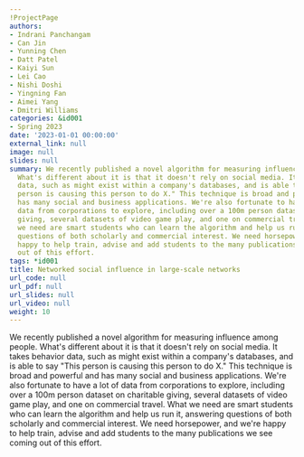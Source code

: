 ```yaml
---
!ProjectPage
authors:
- Indrani Panchangam
- Can Jin
- Yunning Chen
- Datt Patel
- Kaiyi Sun
- Lei Cao
- Nishi Doshi
- Yingning Fan
- Aimei Yang
- Dmitri Williams
categories: &id001
- Spring 2023
date: '2023-01-01 00:00:00'
external_link: null
image: null
slides: null
summary: We recently published a novel algorithm for measuring influence among people.
  What's different about it is that it doesn't rely on social media. It takes behavior
  data, such as might exist within a company's databases, and is able to say "This
  person is causing this person to do X." This technique is broad and powerful and
  has many social and business applications. We're also fortunate to have a lot of
  data from corporations to explore, including over a 100m person dataset on charitable
  giving, several datasets of video game play, and one on commercial travel. What
  we need are smart students who can learn the algorithm and help us run it, answering
  questions of both scholarly and commercial interest. We need horsepower, and we're
  happy to help train, advise and add students to the many publications we see coming
  out of this effort.
tags: *id001
title: Networked social influence in large-scale networks
url_code: null
url_pdf: null
url_slides: null
url_video: null
weight: 10
---
```


We recently published a novel algorithm for measuring influence among people. What's different about it is that it doesn't rely on social media. It takes behavior data, such as might exist within a company's databases, and is able to say "This person is causing this person to do X." This technique is broad and powerful and has many social and business applications. We're also fortunate to have a lot of data from corporations to explore, including over a 100m person dataset on charitable giving, several datasets of video game play, and one on commercial travel. What we need are smart students who can learn the algorithm and help us run it, answering questions of both scholarly and commercial interest. We need horsepower, and we're happy to help train, advise and add students to the many publications we see coming out of this effort.
    